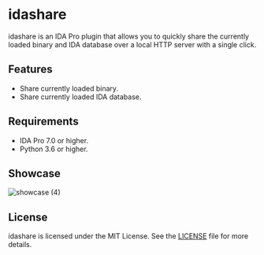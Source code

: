 # idashare

idashare is an IDA Pro plugin that allows you to quickly share the currently loaded binary and IDA database over a local HTTP server with a single click.

## Features
- Share currently loaded binary.
- Share currently loaded IDA database.
## Requirements

- IDA Pro 7.0 or higher.
- Python 3.6 or higher.

## Showcase

![showcase (4)](https://github.com/user-attachments/assets/96727bc9-8532-4388-b04b-45e27c7ca868)

## License 
idashare is licensed under the MIT License. See the [LICENSE](LICENSE) file for more details.
